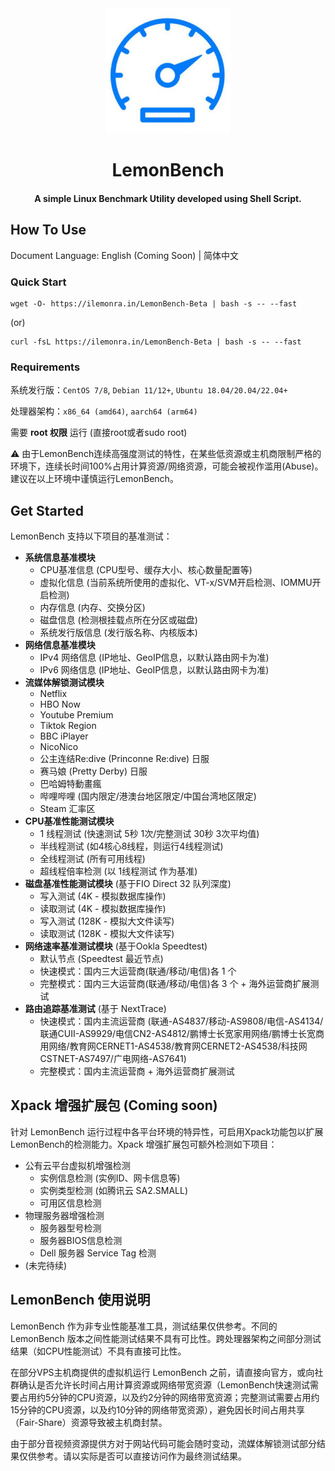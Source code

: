 <div align="center"><img src="assets/logo.png" style="height: 200px"></div>
<h1 align="center">LemonBench</h1>

<h4 align="center">A simple Linux Benchmark Utility developed using Shell Script.</h4>



## How To Use

Document Language: English (Coming Soon) | 简体中文

### Quick Start
```
wget -O- https://ilemonra.in/LemonBench-Beta | bash -s -- --fast
```
(or)
```
curl -fsL https://ilemonra.in/LemonBench-Beta | bash -s -- --fast
```

### Requirements

系统发行版：```CentOS 7/8```, ```Debian 11/12+```, ```Ubuntu 18.04/20.04/22.04+```

处理器架构：```x86_64 (amd64)```, ```aarch64 (arm64)```

需要 **root 权限** 运行 (直接root或者sudo root)

⚠️ 由于LemonBench连续高强度测试的特性，在某些低资源或主机商限制严格的环境下，连续长时间100%占用计算资源/网络资源，可能会被视作滥用(Abuse)。建议在以上环境中谨慎运行LemonBench。

## Get Started

LemonBench 支持以下项目的基准测试：

- **系统信息基准模块**
  - CPU基准信息 (CPU型号、缓存大小、核心数量配置等)
  - 虚拟化信息 (当前系统所使用的虚拟化、VT-x/SVM开启检测、IOMMU开启检测)
  - 内存信息 (内存、交换分区)
  - 磁盘信息 (检测根挂载点所在分区或磁盘)
  - 系统发行版信息 (发行版名称、内核版本)
- **网络信息基准模块**
  - IPv4 网络信息 (IP地址、GeoIP信息，以默认路由网卡为准)
  - IPv6 网络信息 (IP地址、GeoIP信息，以默认路由网卡为准)
- **流媒体解锁测试模块**
  - Netflix
  - HBO Now
  - Youtube Premium
  - Tiktok Region
  - BBC iPlayer
  - NicoNico
  - 公主连结Re:dive (Princonne Re:dive) 日服
  - 赛马娘 (Pretty Derby) 日服
  - 巴哈姆特動畫瘋
  - 哔哩哔哩 (国内限定/港澳台地区限定/中国台湾地区限定)
  - Steam 汇率区
- **CPU基准性能测试模块**
  - 1 线程测试 (快速测试 5秒 1次/完整测试 30秒 3次平均值)
  - 半线程测试 (如4核心8线程，则运行4线程测试)
  - 全线程测试 (所有可用线程)
  - 超线程倍率检测 (以 1线程测试 作为基准)
- **磁盘基准性能测试模块** (基于FIO Direct 32 队列深度)
  - 写入测试 (4K - 模拟数据库操作)
  - 读取测试 (4K - 模拟数据库操作)
  - 写入测试 (128K - 模拟大文件读写)
  - 读取测试 (128K - 模拟大文件读写)
- **网络速率基准测试模块** (基于Ookla Speedtest)
  - 默认节点 (Speedtest 最近节点)
  - 快速模式：国内三大运营商(联通/移动/电信)各 1 个
  - 完整模式：国内三大运营商(联通/移动/电信)各 3 个 + 海外运营商扩展测试
- **路由追踪基准测试** (基于 NextTrace)
  - 快速模式：国内主流运营商 (联通-AS4837/移动-AS9808/电信-AS4134/联通CUII-AS9929/电信CN2-AS4812/鹏博士长宽家用网络/鹏博士长宽商用网络/教育网CERNET1-AS4538/教育网CERNET2-AS4538/科技网CSTNET-AS7497/广电网络-AS7641)
  - 完整模式：国内主流运营商 + 海外运营商扩展测试

## Xpack 增强扩展包 (Coming soon)

针对 LemonBench 运行过程中各平台环境的特异性，可启用Xpack功能包以扩展LemonBench的检测能力。Xpack 增强扩展包可额外检测如下项目：

- 公有云平台虚拟机增强检测
  - 实例信息检测 (实例ID、网卡信息等)
  - 实例类型检测 (如腾讯云 SA2.SMALL)
  - 可用区信息检测
- 物理服务器增强检测
  - 服务器型号检测
  - 服务器BIOS信息检测
  - Dell 服务器 Service Tag 检测
- (未完待续)

## LemonBench 使用说明

LemonBench 作为非专业性能基准工具，测试结果仅供参考。不同的 LemonBench 版本之间性能测试结果不具有可比性。跨处理器架构之间部分测试结果（如CPU性能测试）不具有直接可比性。

在部分VPS主机商提供的虚拟机运行 LemonBench 之前，请直接向官方，或向社群确认是否允许长时间占用计算资源或网络带宽资源（LemonBench快速测试需要占用约5分钟的CPU资源，以及约2分钟的网络带宽资源；完整测试需要占用约15分钟的CPU资源，以及约10分钟的网络带宽资源），避免因长时间占用共享（Fair-Share）资源导致被主机商封禁。

由于部分音视频资源提供方对于网站代码可能会随时变动，流媒体解锁测试部分结果仅供参考。请以实际是否可以直接访问作为最终测试结果。
